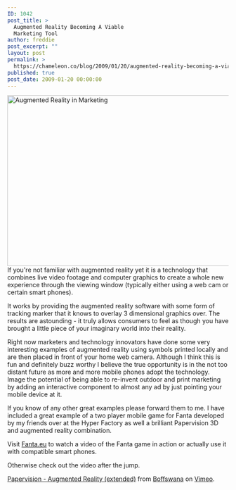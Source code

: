 ```yaml
---
ID: 1042
post_title: >
  Augmented Reality Becoming A Viable
  Marketing Tool
author: freddie
post_excerpt: ""
layout: post
permalink: >
  https://chameleon.co/blog/2009/01/20/augmented-reality-becoming-a-viable-marketing-tool/
published: true
post_date: 2009-01-20 00:00:00
---
```

<img class="alignnone size-full wp-image-805" title="Augmented Reality in Marketing" src="https://takemetoyourleader.com/wp-content/uploads/2009/01/papervision-augmented-reality-extended-on-vimeo_1232431015395.png" alt="Augmented Reality in Marketing" width="513" height="388" />
If you're not familiar with augmented reality yet it is a technology that combines live video footage and computer graphics to create a whole new experience through the viewing window (typically either using a web cam or certain smart phones).

It works by providing the augmented reality software with some form of tracking marker that it knows to overlay 3 dimensional graphics over. The results are astounding - it truly allows consumers to feel as though you have brought a little piece of your imaginary world into their reality.

Right now marketers and technology innovators have done some very interesting examples of augmented reality using symbols printed locally and are then placed in front of your home web camera. Although I think this is fun and definitely buzz worthy I believe the true opportunity is in the not too distant future as more and more mobile phones adopt the technology. Image the potential of being able to re-invent outdoor and print marketing by adding an interactive component to almost any ad by just pointing your mobile device at it.

If you know of any other great examples please forward them to me. I have included a great example of a two player mobile game for Fanta developed by my friends over at the Hyper Factory as well a brilliant Papervision 3D and augmented reality combination.

Visit <a href="https://www.fanta.eu/" target="_blank" rel="noopener noreferrer">Fanta.eu</a> to watch a video of the Fanta game in action or actually use it with compatible smart phones.

Otherwise check out the video after the jump.

<!--more-->

<object data="https://vimeo.com/moogaloop.swf?clip_id=2283082&amp;server=vimeo.com&amp;show_title=1&amp;show_byline=1&amp;show_portrait=0&amp;color=&amp;fullscreen=1" type="application/x-shockwave-flash" width="400" height="302"><param name="allowfullscreen" value="true" /><param name="allowscriptaccess" value="always" /><param name="src" value="https://vimeo.com/moogaloop.swf?clip_id=2283082&amp;server=vimeo.com&amp;show_title=1&amp;show_byline=1&amp;show_portrait=0&amp;color=&amp;fullscreen=1" /></object>
<a href="https://vimeo.com/">Papervision - Augmented Reality (extended)</a> from <a href="https://vimeo.com/user946580">Boffswana</a> on <a href="https://vimeo.com">Vimeo</a>.